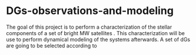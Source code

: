 # DGs-observations-and-modeling
The goal of this project is to perform a characterization of the stellar components of a set of bright MW satellites . This characterization will be use to perform dynamical modeling of the systems afterwards. A set of dGs are going to be selected according to

